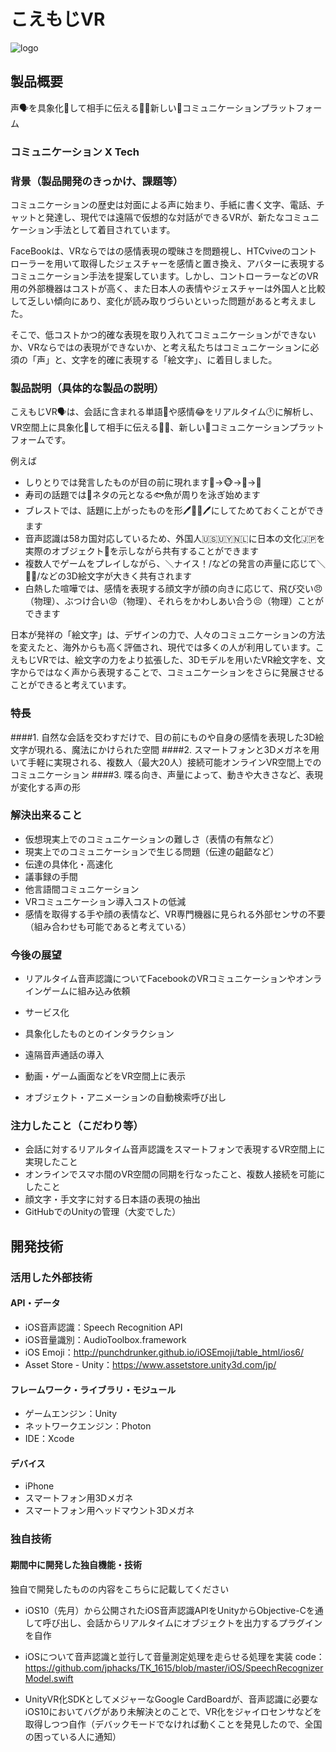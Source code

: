 # こえもじVR
![logo](https://github.com/jphacks/TK_1615/blob/master/Image/%E3%81%93%E3%81%88%E3%82%82%E3%81%98VR_logo.png "logo")
## 製品概要
声🗣を具象化💫して相手に伝える🙏🏻新しい🎉コミュニケーションプラットフォーム

### コミュニケーション X Tech

### 背景（製品開発のきっかけ、課題等）
コミュニケーションの歴史は対面による声に始まり、手紙に書く文字、電話、チャットと発達し、現代では遠隔で仮想的な対話ができるVRが、新たなコミュニケーション手法として着目されています。

FaceBookは、VRならではの感情表現の曖昧さを問題視し、HTCviveのコントローラーを用いて取得したジェスチャーを感情と置き換え、アバターに表現するコミュニケーション手法を提案しています。しかし、コントローラーなどのVR用の外部機器はコストが高く、また日本人の表情やジェスチャーは外国人と比較して乏しい傾向にあり、変化が読み取りづらいといった問題があると考えました。

そこで、低コストかつ的確な表現を取り入れてコミュニケーションができないか、VRならではの表現ができないか、と考え私たちはコミュニケーションに必須の「声」と、文字を的確に表現する「絵文字」、に着目しました。

### 製品説明（具体的な製品の説明）
こえもじVR🗣は、会話に含まれる単語🐶や感情😂をリアルタイム🕐に解析し、VR空間上に具象化💫して相手に伝える🙏🏻、新しい🎉コミュニケーションプラットフォームです。

例えば
* しりとりでは発言したものが目の前に現れます🍎->🐵->🎺->🍞
* 寿司の話題では🍣ネタの元となる🐟魚が周りを泳ぎ始めます
* ブレストでは、話題に上がったものを形🖊🍍🍎🖊にしてためておくことができます
* 音声認識は58カ国対応しているため、外国人🇺🇸🇺🇾🇳🇱に日本の文化🇯🇵を実際のオブジェクト🎎を示しながら共有することができます
* 複数人でゲームをプレイしながら、＼ナイス！/などの発言の声量に応じて＼👏🏻/などの3D絵文字が大きく共有されます
* 白熱した喧嘩では、感情を表現する顔文字が顔の向きに応じて、飛び交い😠（物理）、ぶつけ合い😡（物理）、それらをかわしあい合う😣（物理）ことができます

日本が発祥の「絵文字」は、デザインの力で、人々のコミュニケーションの方法を変えたと、海外からも高く評価され、現代では多くの人が利用しています。こえもじVRでは、絵文字の力をより拡張した、3Dモデルを用いたVR絵文字を、文字からではなく声から表現することで、コミュニケーションをさらに発展させることができると考えています。

### 特長
####1. 自然な会話を交わすだけで、目の前にものや自身の感情を表現した3D絵文字が現れる、魔法にかけられた空間
####2. スマートフォンと3Dメガネを用いて手軽に実現される、複数人（最大20人）接続可能オンラインVR空間上でのコミュニケーション
####3. 喋る向き、声量によって、動きや大きさなど、表現が変化する声の形

### 解決出来ること
* 仮想現実上でのコミュニケーションの難しさ（表情の有無など）
* 現実上でのコミュニケーションで生じる問題（伝達の齟齬など）
* 伝達の具体化・高速化
* 議事録の手間
* 他言語間コミュニケーション
* VRコミュニケーション導入コストの低減
* 感情を取得する手や顔の表情など、VR専門機器に見られる外部センサの不要（組み合わせも可能であると考えている）

### 今後の展望
* リアルタイム音声認識についてFacebookのVRコミュニケーションやオンラインゲームに組み込み依頼
* サービス化

* 具象化したものとのインタラクション
* 遠隔音声通話の導入
* 動画・ゲーム画面などをVR空間上に表示
* オブジェクト・アニメーションの自動検索呼び出し

### 注力したこと（こだわり等）
* 会話に対するリアルタイム音声認識をスマートフォンで表現するVR空間上に実現したこと
* オンラインでスマホ間のVR空間の同期を行なったこと、複数人接続を可能にしたこと
* 顔文字・手文字に対する日本語の表現の抽出
* GitHubでのUnityの管理（大変でした）

## 開発技術
### 活用した外部技術
#### API・データ
* iOS音声認識：Speech Recognition API
* iOS音量識別：AudioToolbox.framework
* iOS Emoji：http://punchdrunker.github.io/iOSEmoji/table_html/ios6/
* Asset Store - Unity：https://www.assetstore.unity3d.com/jp/

#### フレームワーク・ライブラリ・モジュール
* ゲームエンジン：Unity
* ネットワークエンジン：Photon
* IDE：Xcode

#### デバイス
* iPhone
* スマートフォン用3Dメガネ
* スマートフォン用ヘッドマウント3Dメガネ

### 独自技術
#### 期間中に開発した独自機能・技術
独自で開発したものの内容をこちらに記載してください
* iOS10（先月）から公開されたiOS音声認識APIをUnityからObjective-Cを通して呼び出し、会話からリアルタイムにオブジェクトを出力するプラグインを自作
* iOSについて音声認識と並行して音量測定処理を走らせる処理を実装
code：https://github.com/jphacks/TK_1615/blob/master/iOS/SpeechRecognizerModel.swift

* UnityVR化SDKとしてメジャーなGoogle CardBoardが、音声認識に必要なiOS10においてバグがあり未解決とのことで、VR化をジャイロセンサなどを取得しつつ自作（デバックモードでなければ動くことを発見したので、全国の困っている人に通知）
